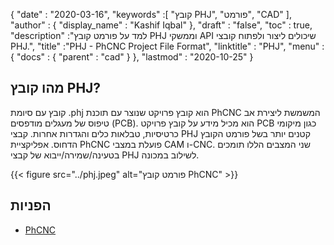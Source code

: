 {
  "date" : "2020-03-16",
  "keywords" :[ "קובץ PHJ", "פורמט", "CAD" ],
  "author" : {
    "display_name" : "Kashif Iqbal"
},
  "draft" : "false",
  "toc" : true,
  "description" :"למד על פורמט קובץ PHJ וממשקי API שיכולים ליצור ולפתוח קובצי PHJ.",
  "title" :"PHJ - PhCNC Project File Format",
  "linktitle" : "PHJ",
  "menu" : {
    "docs" : {
      "parent" : "cad"
}
},
  "lastmod" : "2020-10-25"
}

## מהו קובץ PHJ?

קובץ עם סיומת .phj הוא קובץ פרויקט שנוצר עם תוכנת PhCNC המשמשת ליצירת אב טיפוס של מעגלים מודפסים (PCB). הוא מכיל מידע על קובץ פרויקט PCB כגון מיקומי כרטיסיות, טבלאות כלים והגדרות אחרות. קבצי PHJ קטנים יותר בשל פורמט הקובץ הדחוס. אפליקציית PhCNC פועלת במצבי CAM ו-CNC. שני המצבים הללו תומכים בטעינה/שמירה/ייבוא של קבצי PHJ לשילוב במכונה.

{{< figure src="../phj.jpeg" alt="פורמט קובץ PhCNC" >}}

## הפניות

* [PhCNC](https://www.accuratecnc.com/PhCNC.php)

